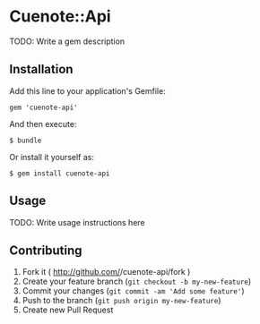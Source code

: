 # Cuenote::Api

TODO: Write a gem description

## Installation

Add this line to your application's Gemfile:

    gem 'cuenote-api'

And then execute:

    $ bundle

Or install it yourself as:

    $ gem install cuenote-api

## Usage

TODO: Write usage instructions here

## Contributing

1. Fork it ( http://github.com/<my-github-username>/cuenote-api/fork )
2. Create your feature branch (`git checkout -b my-new-feature`)
3. Commit your changes (`git commit -am 'Add some feature'`)
4. Push to the branch (`git push origin my-new-feature`)
5. Create new Pull Request
